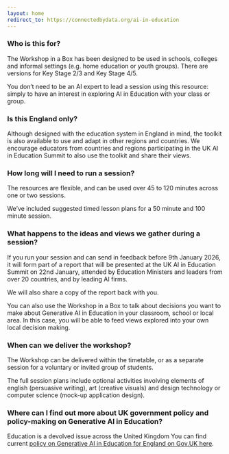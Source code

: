 ```yaml
---
layout: home
redirect_to: https://connectedbydata.org/ai-in-education
---
```


<!--FAQs go in here, other content is in the home layout-->

### Who is this for? 

The Workshop in a Box has been designed to be used in schools, colleges and informal settings (e.g. home education or youth groups). There are versions for Key Stage 2/3 and Key Stage 4/5.

You don’t need to be an AI expert to lead a session using this resource: simply to have an interest in exploring AI in Education with your class or group. 

### Is this England only?

Although designed with the education system in England in mind, the toolkit is also available to use and adapt in other regions and countries. We encourage educators from countries and regions participating in the UK AI in Education Summit to also use the toolkit and share their views.

### How long will I need to run a session?

The resources are flexible, and can be used over 45 to 120 minutes across one or two sessions.

We’ve included suggested timed lesson plans for a 50 minute and 100 minute session. 

### What happens to the ideas and views we gather during a session?

If you run your session and can send in feedback before 9th January 2026, it will form part of a report that will be presented at the UK AI in Education Summit on 22nd January, attended by Education Ministers and leaders from over 20 countries, and by leading AI firms. 

We will also share a copy of the report back with you.

You can also use the Workshop in a Box to talk about decisions you want to make about Generative AI in Education in your classroom, school or local area. In this case, you will be able to feed views explored into your own local decision making.

### When can we deliver the workshop?

The Workshop can be delivered within the timetable, or as a separate session for a voluntary or invited group of students. 

The full session plans include optional activities involving elements of english (persuasive writing), art (creative visuals) and design technology or computer science (mock-up application design).

### Where can I find out more about UK government policy and policy-making on Generative AI in Education? 

Education is a devolved issue across the United Kingdom You can find current [policy on Generative AI in Education for England on Gov.UK here](https://www.gov.uk/government/collections/using-technology-in-education#artificial-intelligence).